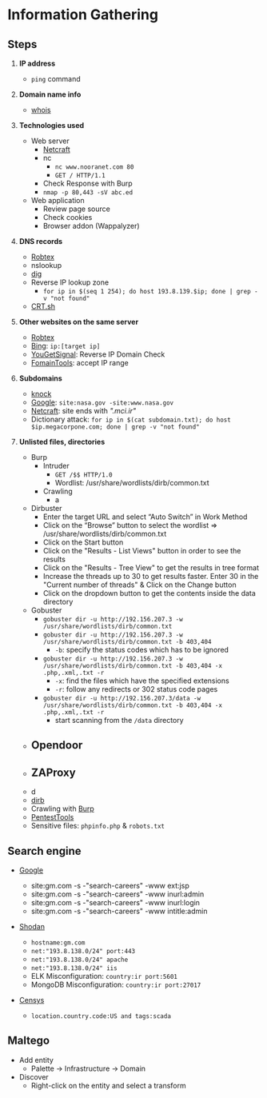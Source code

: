 # Information Gathering

## Steps
1. **IP address**
   - ```ping``` command

2. **Domain name info**
   - [whois](https://whois.domaintools.com/)

3. **Technologies used**
   - Web server
     - [Netcraft](https://sitereport.netcraft.com/?url=)
     - nc
       - ```nc www.nooranet.com 80```
       - ```GET / HTTP/1.1```
     - Check Response with Burp
     - ```nmap -p 80,443 -sV abc.ed```  
   - Web application
     - Review page source
     - Check cookies
     - Browser addon (Wappalyzer)  

4. **DNS records**
   - [Robtex](https://www.robtex.com/)
   - nslookup
   - [dig](/Tools/dig.md)
   - Reverse IP lookup zone
     - ```for ip in $(seq 1 254); do host 193.8.139.$ip; done | grep -v "not found"``` 
   - [CRT.sh](https://crt.sh/)

5. **Other websites on the same server**
   - [Robtex](https://www.robtex.com/)
   - [Bing](https://www.bing.com/): ```ip:[target ip]```
   - [YouGetSignal](https://www.yougetsignal.com/): Reverse IP Domain Check
   - [FomainTools](https://reverseip.domaintools.com/): accept IP range 

6. **Subdomains**
   - [knock](https://github.com/guelfoweb/knock)
   - [Google](https://www.google.com/): ```site:nasa.gov -site:www.nasa.gov```
   - [Netcraft](https://searchdns.netcraft.com/): site ends with *".mci.ir"* 
   - Dictionary attack: ```for ip in $(cat subdomain.txt); do host $ip.megacorpone.com; done | grep -v "not found"```

7. **Unlisted files, directories**
   - Burp
     - Intruder
       - ```GET /$$ HTTP/1.0``` 
       - Wordlist: /usr/share/wordlists/dirb/common.txt
     - Crawling
       - a 
   - Dirbuster
     - Enter the target URL and select “Auto Switch” in Work Method
     - Click on the “Browse” button to select the wordlist => /usr/share/wordlists/dirb/common.txt
     - Click on the Start button
     - Click on the "Results - List Views" button in order to see the results
     - Click on the "Results - Tree View" to get the results in tree format
     - Increase the threads up to 30 to get results faster. Enter 30 in the "Current number of threads" & Click on the Change button
     - Click on the dropdown button to get the contents inside the data directory
   - Gobuster
     - ```gobuster dir -u http://192.156.207.3 -w /usr/share/wordlists/dirb/common.txt```
     - ```gobuster dir -u http://192.156.207.3 -w /usr/share/wordlists/dirb/common.txt -b 403,404```
       - ```-b```: specify the status codes which has to be ignored
     - ```gobuster dir -u http://192.156.207.3 -w /usr/share/wordlists/dirb/common.txt -b 403,404 -x .php,.xml,.txt -r```
       - ```-x```: find the files which have the specified extensions
       - ```-r```: follow any redirects or 302 status code pages 
     - ```gobuster dir -u http://192.156.207.3/data -w /usr/share/wordlists/dirb/common.txt -b 403,404 -x .php,.xml,.txt -r``` 
       - start scanning from the ```/data``` directory
   - Opendoor
     - 
   - ZAProxy
     - 
   - d   
   - [dirb](/Tools/dirb.md)
   - Crawling with [Burp](/Tools/burp.md)
   - [PentestTools](https://pentest-tools.com/) 
   - Sensitive files: ```phpinfo.php``` & ```robots.txt```

## Search engine
- [Google](https://www.google.com/)
  - site:gm.com -s -"search-careers" -www ext:jsp
  - site:gm.com -s -"search-careers" -www inurl:admin
  - site:gm.com -s -"search-careers" -www inurl:login 
  - site:gm.com -s -"search-careers" -www intitle:admin

- [Shodan](https://www.shodan.io/)
  - ```hostname:gm.com```
  - ```net:"193.8.138.0/24" port:443```
  - ```net:"193.8.138.0/24" apache```
  - ```net:"193.8.138.0/24" iis```
  - ELK Misconfiguration: ```country:ir port:5601```
  - MongoDB Misconfiguration: ```country:ir port:27017```

- [Censys](https://censys.io/)
  - ```location.country.code:US and tags:scada```

## Maltego
- Add entity
  - Palette -> Infrastructure -> Domain
- Discover
  - Right-click on the entity and select a transform

